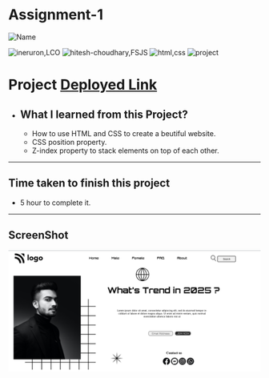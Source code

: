 # Assignment-1


![Name](https://img.shields.io/badge/Deepak--Malik-Student-important)

![ineruron,LCO](https://img.shields.io/badge/iNeuron%20-LCO-yellowgreen)
![hitesh-choudhary,FSJS](https://img.shields.io/badge/HITESH--CHOUDHARY%20-Full--Stack--JS--bootcamp-green)
![html,css](https://img.shields.io/badge/html-CSS-9cf)
![project](https://img.shields.io/badge/PROJECT-01-blue)

# Project [Deployed Link]("https://deepakproject01.netlify.app")

- What I learned from this Project?
  - 
  - How to use HTML and CSS to create a beutiful website.
  -  CSS position property.
  -  Z-index property to stack elements on top of each other.

 
---

## Time taken to finish this project

- 5 hour to complete it.

---

## ScreenShot
![Project-img](./Readme/screenShot.png)
